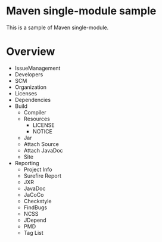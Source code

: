 Maven single-module sample
==========================

This is a sample of Maven single-module.

# Overview

* IssueManagement
* Developers
* SCM
* Organization
* Licenses
* Dependencies
* Build
  * Compiler
  * Resources
    * LICENSE
    * NOTICE
  * Jar
  * Attach Source
  * Attach JavaDoc
  * Site
* Reporting
  * Project Info
  * Surefire Report
  * JXR
  * JavaDoc
  * JaCoCo
  * Checkstyle
  * FindBugs
  * NCSS
  * JDepend
  * PMD
  * Tag List
